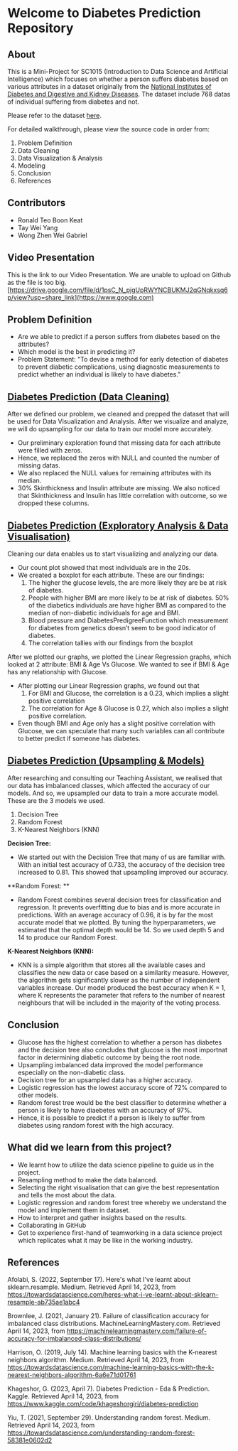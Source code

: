# Welcome to Diabetes Prediction Repository

## About
This is a Mini-Project for SC1015 (Introduction to Data Science and Artificial Intelligence) which focuses on whether a person suffers diabetes based on various attributes in a dataset originally from the [National Institutes of Diabetes and Digestive and Kidney Diseases](https://www.kaggle.com/code/khageshorgiri/diabetes-prediction). The dataset include 768 datas of individual suffering from diabetes and not.

Please refer to the dataset [here](https://github.com/ronaldteo/Data-Science-Project/blob/f269bc2ba948eacc60f2842d6da8dc7013ad3ab9/diabetes.csv).

For detailed walkthrough, please view the source code in order from:

1. Problem Definition
2. Data Cleaning
3. Data Visualization & Analysis
4. Modeling
5. Conclusion
6. References

## Contributors
* Ronald Teo Boon Keat
* Tay Wei Yang
* Wong Zhen Wei Gabriel

## Video Presentation

This is the link to our Video Presentation. We are unable to upload on Github as the file is too big.
[https://drive.google.com/file/d/1psC_N_pjgUpRWYNCBUKMJ2qGNqkxsq6p/view?usp=share_link](https://www.google.com)

## Problem Definition
* Are we able to predict if a person suffers from diabetes based on the attributes?
* Which model is the best in predicting it?
* Problem Statement: "To devise a method for early detection of diabetes to prevent diabetic complications, using diagnostic measurements to predict whether an individual is likely to have diabetes."

## [Diabetes Prediction (Data Cleaning)](https://github.com/ronaldteo/Data-Science-Project/blob/53bae5b751e34c129782824ad7bdcaf7679523d2/Diabetes%20Prediction%20(Exploratory%20Analysis%20&%20Visualisation).ipynb)

After we defined our problem, we cleaned and prepped the dataset that will be used for Data Visualization and Analysis. After we visualize and analyze, we will do upsampling for our data to train our model more accurately. 

* Our preliminary exploration found that missing data for each attribute were filled with zeros.
* Hence, we replaced the zeros with NULL and counted the number of missing datas.
* We also replaced the NULL values for remaining attributes with its median.
* 30% Skinthickness and Insulin attribute are missing. We also noticed that Skinthickness and Insulin has little correlation with outcome, so we dropped these columns.

## [Diabetes Prediction (Exploratory Analysis & Data Visualisation)](https://github.com/ronaldteo/Data-Science-Project/blob/53bae5b751e34c129782824ad7bdcaf7679523d2/Diabetes%20Prediction%20(Data%20Cleaning).ipynb)

Cleaning our data enables us to start visualizing and analyzing our data.

* Our count plot showed that most individuals are in the 20s.
* We created a boxplot for each attribute. These are our findings:
  1) The higher the glucose levels, the are more likely they are be at risk of diabetes.
  2) People with higher BMI are more likely to be at risk of diabetes. 50% of the diabetics individuals are have higher BMI as compared to the median of non-diabetic individuals for age and BMI.
  3) Blood pressure and DiabetesPredigreeFunction which measurement for diabetes from genetics doesn’t seem to be good indicator of diabetes.
  4) The correlation tallies with our findings from the boxplot

After we plotted our graphs, we plotted the Linear Regression graphs, which looked at 2 attribute: BMI & Age Vs Glucose. We wanted to see if BMI & Age has any relationship with Glucose.

* After plotting our Linear Regression graphs, we found out that
  1) For BMI and Glucose, the correlation is a 0.23, which implies a slight positive correlation
  2) The correlation for Age & Glucose is 0.27, which also implies a slight positive correlation.
* Even though BMI and Age only has a slight positive correlation with Glucose, we can speculate that many such variables can all contribute to better predict if someone has diabetes. 

## [Diabetes Prediction (Upsampling & Models)](https://github.com/ronaldteo/Data-Science-Project/blob/main/Diabetes%20Prediction%20(Upsampling%20and%20Models).ipynb)

After researching and consulting our Teaching Assistant, we realised that our data has imbalanced classes, which affected the accuracy of our models. And so, we upsampled our data to train a more accurate model. These are the 3 models we used.
1. Decision Tree<br>
2. Random Forest<br>
3. K-Nearest Neighbors (KNN)<br>

**Decision Tree:**
* We started out with the Decision Tree that many of us are familiar with. With an initial test accuracy of 0.733, the accuracy of the decision tree increased to 0.81. This showed that upsampling improved our accuracy.

**Random Forest: **
* Random Forest combines several decision trees for classification and regression. It prevents overfitting due to bias and is more accurate in predictions. With an average accuracy of 0.96, it is by far the most accurate model that we plotted. By tuning the hyperparameters, we estimated that the optimal depth would be 14. So we used depth 5 and 14 to produce our Random Forest.

**K-Nearest Neighbors (KNN):**
* KNN is a simple algorithm that stores all the available cases and classifies the new data or case based on a similarity measure. However, the algorithm gets significantly slower as the number of independent variables increase. Our model produced the best accuracy when K = 1, where K represents the parameter that refers to the number of nearest neighbours that will be included in the majority of the voting process.

## Conclusion
* Glucose has the highest correlation to whether a person has diabetes and the decision tree also concludes that glucose is the most importnat factor in determining diabetic outcome by being the root node.
* Upsampling imbalanced data improved the model performance especially on the non-diabetic class.
* Decision tree for an upsampled data has a higher accuracy.
* Logistic regression has the lowest accuracy score of 72% compared to other models.
* Random forest tree would be the best classifier to determine whether a person is likely to have diaebetes with an accuracy of 97%.
* Hence, it is possible to predict if a person is likely to suffer from diabetes using random forest with the high accuracy.

## What did we learn from this project?
* We learnt how to utilize the data science pipeline to guide us in the project.
* Resampling method to make the data balanced.
* Selecting the right visualisation that can give the best representation and tells the most about the data.
* Logistic regression and random forest tree whereby we understand the model and implement them in dataset.
* How to interpret and gather insights based on the results.
* Collaborating in GitHub
* Get to experience first-hand of teamworking in a data science project which replicates what it may be like in the working industry.

## References
Afolabi, S. (2022, September 17). Here's what I've learnt about sklearn.resample. Medium. Retrieved April 14, 2023, from https://towardsdatascience.com/heres-what-i-ve-learnt-about-sklearn-resample-ab735ae1abc4 

Brownlee, J. (2021, January 21). Failure of classification accuracy for imbalanced class distributions. MachineLearningMastery.com. Retrieved April 14, 2023, from https://machinelearningmastery.com/failure-of-accuracy-for-imbalanced-class-distributions/ 

Harrison, O. (2019, July 14). Machine learning basics with the K-nearest neighbors algorithm. Medium. Retrieved April 14, 2023, from https://towardsdatascience.com/machine-learning-basics-with-the-k-nearest-neighbors-algorithm-6a6e71d01761 

Khageshor, G. (2023, April 7). Diabetes Prediction - Eda &amp; Prediction. Kaggle. Retrieved April 14, 2023, from https://www.kaggle.com/code/khageshorgiri/diabetes-prediction 

Yiu, T. (2021, September 29). Understanding random forest. Medium. Retrieved April 14, 2023, from https://towardsdatascience.com/understanding-random-forest-58381e0602d2
